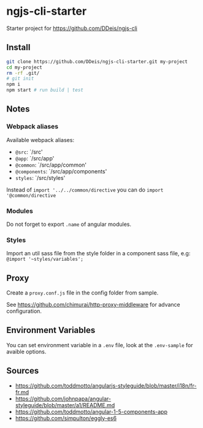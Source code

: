 # ngjs-cli-starter

Starter project for https://github.com/DDeis/ngjs-cli

## Install

```sh
git clone https://github.com/DDeis/ngjs-cli-starter.git my-project
cd my-project
rm -rf .git/
# git init
npm i
npm start # run build | test
```

## Notes

### Webpack aliases
Available webpack aliases:
- `@src`: `/src'
- `@app`: `/src/app'
- `@common`: `/src/app/common'
- `@components`: `/src/app/components'
- `styles`: `/src/styles'

Instead of `import '../../common/directive` you can do `import '@common/directive`

### Modules
Do not forget to export `.name` of angular modules.

### Styles
Import an util sass file from the style folder in a component sass file, e.g: `@import '~styles/variables';`

## Proxy

Create a `proxy.conf.js` file in the config folder from sample.

See https://github.com/chimurai/http-proxy-middleware for advance configuration.

## Environment Variables

You can set environment variable in a `.env` file, look at the `.env-sample` for avaible options.

## Sources

- https://github.com/toddmotto/angularjs-styleguide/blob/master/i18n/fr-fr.md
- https://github.com/johnpapa/angular-styleguide/blob/master/a1/README.md
- https://github.com/toddmotto/angular-1-5-components-app
- https://github.com/simpulton/eggly-es6
